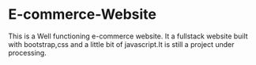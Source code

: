 # E-commerce-Website
This is a Well functioning e-commerce website.
It a fullstack website built with bootstrap,css and a little bit of javascript.It is still a project under processing.
